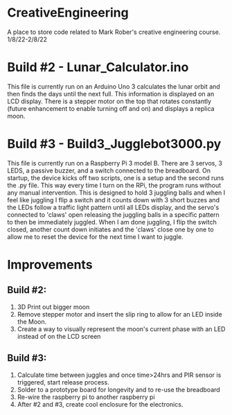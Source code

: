 # CreativeEngineering
A place to store code related to Mark Rober's creative engineering course. 1/8/22-2/8/22 
# Build #2 - Lunar_Calculator.ino
This file is currently run on an Arduino Uno 3 calculates the lunar orbit and then finds the days until the next full. This information is displayed on an LCD display. There is a stepper motor on the top that rotates constantly (future enhancement to enable turning off and on) and displays a replica moon.

# Build #3 - Build3_Jugglebot3000.py
This file is currently run on a Raspberry Pi 3 model B. There are 3 servos, 3 LEDS, a passive buzzer, and a switch connected to the breadboard. On startup, the device kicks off two scripts, one is a setup and the second runs the .py file. This way every time I turn on the RPi, the program runs without any manual intervention. This is designed to hold 3 juggling balls and when I feel like juggling I flip a switch and it counts down with 3 short buzzes and the LEDs follow a traffic light pattern until all LEDs display, and the servo's connected to 'claws' open releasing the juggling balls in a specific pattern to then be immediately juggled. When I am done juggling, I flip the switch closed, another count down initiates and the 'claws' close one by one to allow me to reset the device for the next time I want to juggle.

# Improvements

## Build #2:
1. 3D Print out bigger moon
2. Remove stepper motor and insert the slip ring to allow for an LED inside the Moon.
3. Create a way to visually represent the moon's current phase with an LED instead of on the LCD screen

## Build #3:
1. Calculate time between juggles and once time>24hrs and PIR sensor is triggered, start release process. 
2. Solder to a prototype board for longevity and to re-use the breadboard
3. Re-wire the raspberry pi to another raspberry pi
4. After #2 and #3, create cool enclosure for the electronics.
